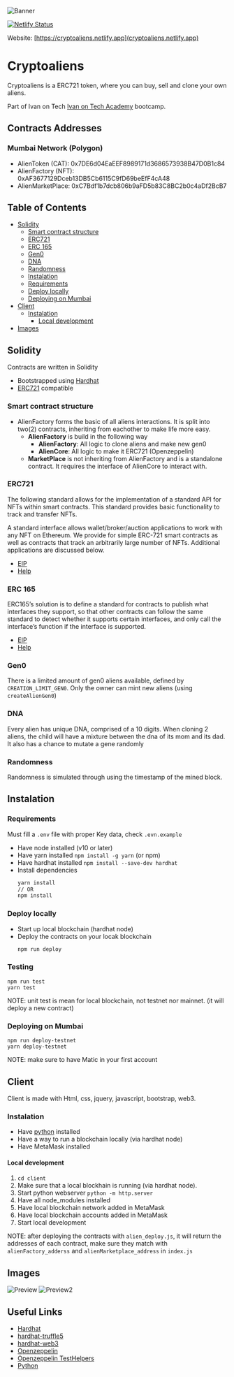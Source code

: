 ![Banner](./client/assets/images/banner.png)

[![Netlify Status](https://api.netlify.com/api/v1/badges/01e3773d-a42d-47f9-a73f-83733b1b3a75/deploy-status)](https://app.netlify.com)

Website: [https://cryptoaliens.netlify.app](cryptoaliens.netlify.app)

# Cryptoaliens
Cryptoaliens is a ERC721 token, where you can buy, sell and clone your own aliens.

Part of Ivan on Tech [Ivan on Tech Academy](https://academy.ivanontech.com/) bootcamp.
## Contracts Addresses
### Mumbai Network (Polygon)
- AlienToken (CAT): 0x7DE6d04EaEEF8989171d3686573938B47D0B1c84
- AlienFactory (NFT): 0xAF3677129Dceb13DB5Cb6115C9fD69beEfF4cA48
- AlienMarketPlace: 0xC7Bdf1b7dcb806b9aFD5b83C8BC2b0c4aDf2BcB7

## Table of Contents

- [Solidity](#solidity)
  - [Smart contract structure](#smart-contract-structure)
  - [ERC721](#erc721)
  - [ERC 165](#erc-165)
  - [Gen0](#gen0)
  - [DNA](#dna)
  - [Randomness](#randomness)
  - [Instalation](#instalation)
  - [Requirements](#requirements)
  - [Deploy locally](#deploy-locally)
  - [Deploying on Mumbai](#deploying-on-mumbai)
- [Client](#client)
  - [Instalation](#instalation-1)
    - [Local development](#local-development)
- [Images](#images)

## Solidity

Contracts are written in Solidity

- Bootstrapped using [Hardhat](https://hardhat.org/getting-started/#installation)
- [ERC721](http://erc721.org/) compatible

### Smart contract structure

- AlienFactory forms the basic of all aliens interactions. It is split into two(2) contracts, inheriting from eachother to make life more easy.
  - **AlienFactory** is build in the following way
    - **AlienFactory**: All logic to clone aliens and make new gen0
    - **AlienCore**: All logic to make it ERC721 (Openzeppelin)
  - **MarketPlace** is not inheriting from AlienFactory and is a standalone contract. It requires the interface of AlienCore to interact with.

### ERC721

The following standard allows for the implementation of a standard API for NFTs within smart contracts. This standard provides basic functionality to track and transfer NFTs.

A standard interface allows wallet/broker/auction applications to work with any NFT on Ethereum. We provide for simple ERC-721 smart contracts as well as contracts that track an arbitrarily large number of NFTs. Additional applications are discussed below.

- [EIP](https://eips.ethereum.org/EIPS/eip-721)
- [Help](https://docs.openzeppelin.com/contracts/2.x/api/token/erc721)

### ERC 165

ERC165’s solution is to define a standard for contracts to publish what interfaces they support, so that other contracts can follow the same standard to detect whether it supports certain interfaces, and only call the interface’s function if the interface is supported.

- [EIP](https://github.com/ethereum/EIPs/blob/master/EIPS/eip-165.md)
- [Help](https://medium.com/coinmonks/ethereum-standard-erc165-explained-63b54ca0d273)

### Gen0

There is a limited amount of gen0 aliens available, defined by `CREATION_LIMIT_GEN0`. Only the owner can mint new aliens (using `createAlienGen0`)

### DNA

Every alien has unique DNA, comprised of a 10 digits. When cloning 2 aliens, the child will have a mixture between the dna of its mom and its dad. It also has a chance to mutate a gene randomly

### Randomness

Randomness is simulated through using the timestamp of the mined block.

## Instalation

### Requirements
Must fill a `.env` file with proper Key data, check `.evn.example`

- Have node installed (v10 or later)
- Have yarn installed `npm install -g yarn` (or npm)
- Have hardhat installed `npm install --save-dev hardhat`
- Install dependencies
  ```bash
  yarn install
  // OR
  npm install
  ```

### Deploy locally

- Start up local blockchain (hardhat node)
- Deploy the contracts on your locak blockchain 
    ```bash
    npm run deploy
    ```

### Testing

```
npm run test
yarn test
```
NOTE: unit test is mean for local blockchain, not testnet nor mainnet. (it will deploy a new contract)

### Deploying on Mumbai

```
npm run deploy-testnet
yarn deploy-testnet
```

NOTE: make sure to have Matic in your first account

## Client

Client is made with Html, css, jquery, javascript, bootstrap, web3.

### Instalation

- Have [python](https://www.python.org/downloads/) installed
- Have a way to run a blockchain locally (via hardhat node)
- Have MetaMask installed

#### Local development

1. `cd client`
2. Make sure that a local blockhain is running (via hardhat node).
3. Start python webserver `python -m http.server`
4. Have all node_modules installed
5. Have local blockchain network added in MetaMask
6. Have local blockchain accounts added in MetaMask
7. Start local development

NOTE: after deploying the contracts with `alien_deploy.js`, it will return the addresses of each contract, make sure they match with `alienFactory_adderss` and `alienMarketplace_address` in `index.js`

## Images
![Preview](./client/assets/images/myAliens.png)
![Preview2](/client/assets/images/alienDetails.png)

## Useful Links
- [Hardhat](https://hardhat.org/getting-started/#installation)
- [hardhat-truffle5](https://hardhat.org/plugins/nomiclabs-hardhat-truffle5.html)
- [hardhat-web3](https://hardhat.org/plugins/nomiclabs-hardhat-web3.html)
- [Openzeppelin](https://docs.openzeppelin.com/openzeppelin)
- [Openzeppelin TestHelpers](https://docs.openzeppelin.com/test-helpers/0.5/)
- [Python](https://www.python.org/downloads/)